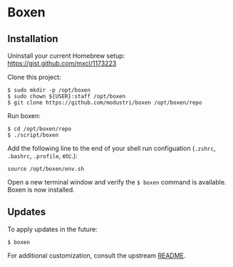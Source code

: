 # Boxen

## Installation

Uninstall your current Homebrew setup: https://gist.github.com/mxcl/1173223

Clone this project:

    $ sudo mkdir -p /opt/boxen
    $ sudo chown ${USER}:staff /opt/boxen
    $ git clone https://github.com/modustri/boxen /opt/boxen/repo

Run boxen:

    $ cd /opt/boxen/repo
    $ ./script/boxen
    
Add the following line to the end of your shell run configuation (`.zshrc`, `.bashrc`, `.profile`, etc.):
  
    source /opt/boxen/env.sh
    
Open a new terminal window and verify the `$ boxen` command is available. Boxen is now installed.

## Updates

To apply updates in the future:

    $ boxen

For additional customization, consult the upstream [README](https://github.com/boxen/our-boxen#customizing).
